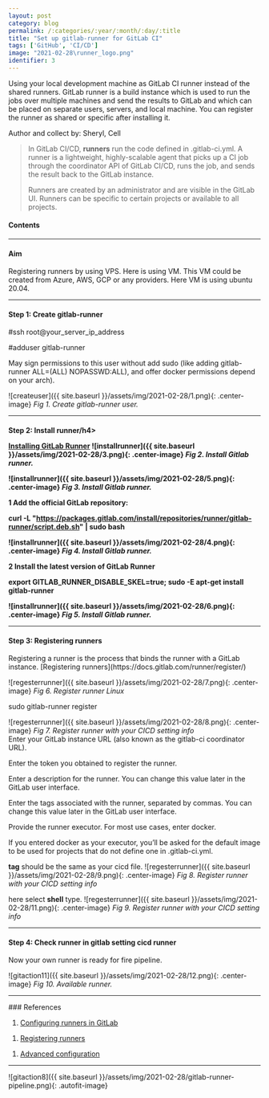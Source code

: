 ```yaml
---
layout: post
category: blog
permalink: /:categories/:year/:month/:day/:title
title: "Set up gitlab-runner for GitLab CI"
tags: ['GitHub', 'CI/CD']
image: "2021-02-28\runner_logo.png"
identifier: 3
---
```

Using your local development machine as GitLab CI runner instead of the shared runners. GitLab runner is a build instance which is used to run the jobs over multiple machines and send the results to GitLab and which can be placed on separate users, servers, and local machine. You can register the runner as shared or specific after installing it. 

Author and collect by: Sheryl, Cell

<!--more-->

<blockquote class="tip">
 In GitLab CI/CD, <strong>runners</strong> run the code defined in .gitlab-ci.yml. A runner is a lightweight, highly-scalable agent that picks up a CI job through the coordinator API of GitLab CI/CD, runs the job, and sends the result back to the GitLab instance.

Runners are created by an administrator and are visible in the GitLab UI. Runners can be specific to certain projects or available to all projects.

</blockquote>

<div class="list-of-contents">
  <h4>Contents</h4>
  <ul></ul>
</div>


<hr class="with-margin">
<h4 class="header" id="quantization">Aim</h4>
Registering runners by using VPS. Here is using VM. This VM could be created from Azure, AWS, GCP or any providers. Here VM is using ubuntu 20.04.

<hr class="with-margin">
<h4 class="header" id="quantization">Step 1: Create gitlab-runner</h4>

#ssh root@your_server_ip_address

#adduser gitlab-runner

May sign permissions to this user without add sudo (like adding gitlab-runner ALL=(ALL) NOPASSWD:ALL), and offer docker permissions depend on your arch).

![createuser]({{ site.baseurl }}/assets/img/2021-02-28/1.png){: .center-image}
<em class="figure">Fig 1. Create gitlab-runner user.</em>
<br>

<hr class="with-margin">
<h4 class="header" id="quantization">Step 2: Install runner/h4>

[Installing GitLab Runner](https://docs.gitlab.com/runner/install/linux-repository.html)
![installrunner]({{ site.baseurl }}/assets/img/2021-02-28/3.png){: .center-image}
<em class="figure">Fig 2. Install Gitlab runner.</em>
<br>

![installrunner]({{ site.baseurl }}/assets/img/2021-02-28/5.png){: .center-image}
<em class="figure">Fig 3. Install Gitlab runner.</em>
<br>

1 Add the official GitLab repository:

curl -L "https://packages.gitlab.com/install/repositories/runner/gitlab-runner/script.deb.sh" | sudo bash

![installrunner]({{ site.baseurl }}/assets/img/2021-02-28/4.png){: .center-image}
<em class="figure">Fig 4. Install Gitlab runner.</em>
<br>

2 Install the latest version of GitLab Runner

export GITLAB_RUNNER_DISABLE_SKEL=true; sudo -E apt-get install gitlab-runner

![installrunner]({{ site.baseurl }}/assets/img/2021-02-28/6.png){: .center-image}
<em class="figure">Fig 5. Install Gitlab runner.</em>
<br>


<hr class="with-margin">
<h4 class="header" id="quantization">Step 3: Registering runners</h4>
Registering a runner is the process that binds the runner with a GitLab instance.
[Registering runners](https://docs.gitlab.com/runner/register/)

![regesterrunner]({{ site.baseurl }}/assets/img/2021-02-28/7.png){: .center-image}
<em class="figure">Fig 6. Register runner Linux</em>
<br>

sudo gitlab-runner register

![regesterrunner]({{ site.baseurl }}/assets/img/2021-02-28/8.png){: .center-image}
<em class="figure">Fig 7. Register runner with your CICD setting info</em>
<br>
Enter your GitLab instance URL (also known as the gitlab-ci coordinator URL).

Enter the token you obtained to register the runner.

Enter a description for the runner. You can change this value later in the GitLab user interface.

Enter the tags associated with the runner, separated by commas. You can change this value later in the GitLab user interface.

Provide the runner executor. For most use cases, enter docker.

If you entered docker as your executor, you’ll be asked for the default image to be used for projects that do not define one in .gitlab-ci.yml.

<strong>tag</strong> should be the same as your cicd file.
![regesterrunner]({{ site.baseurl }}/assets/img/2021-02-28/9.png){: .center-image}
<em class="figure">Fig 8. Register runner with your CICD setting info</em>
<br>


here select <strong>shell</strong> type.
![regesterrunner]({{ site.baseurl }}/assets/img/2021-02-28/11.png){: .center-image}
<em class="figure">Fig 9. Register runner with your CICD setting info</em>
<br>



<hr class="with-margin">
<h4 class="header" id="quantization">Step 4: Check runner in gitlab setting cicd runner</h4>
Now your own runner is ready for fire pipeline.

![gitaction11]({{ site.baseurl }}/assets/img/2021-02-28/12.png){: .center-image}
<em class="figure">Fig 10. Available runner.</em>
<br>



<hr class="with-margin">
### References

<ol>
  <li><a href="https://docs.gitlab.com/ee/ci/runners/">Configuring runners in GitLab</a></li>
</ol>

<ol>
  <li><a href="https://docs.gitlab.com/runner/register/">Registering runners</a></li>
</ol>

<ol>
  <li><a href="https://docs.gitlab.com/runner/configuration/advanced-configuration.html">Advanced configuration</a></li>
</ol>

<hr class="with-margin">

![gitaction8]({{ site.baseurl }}/assets/img/2021-02-28/gitlab-runner-pipeline.png){: .autofit-image}
<br>